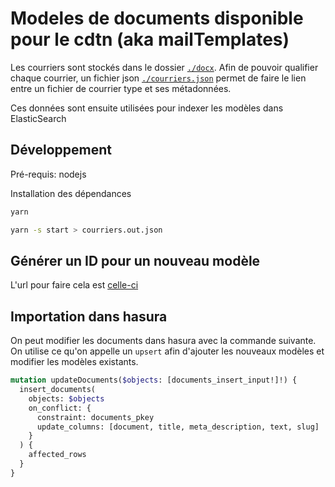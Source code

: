 # Modeles de documents disponible pour le cdtn (aka mailTemplates)

Les courriers sont stockés dans le dossier [`./docx`](./docx). Afin de pouvoir qualifier chaque courrier, un fichier json [`./courriers.json`](./courriers.json) permet de faire le lien entre un fichier de courrier type et ses métadonnées.

Ces données sont ensuite utilisées pour indexer les modèles dans ElasticSearch

## Développement

Pré-requis: nodejs

Installation des dépendances

```bash
yarn
```

```bash
yarn -s start > courriers.out.json
```

## Générer un ID pour un nouveau modèle

L'url pour faire cela est [celle-ci](https://preprod-cdtn-admin.dev.fabrique.social.gouv.fr/api/id?source=modeles_de_courriers)

## Importation dans hasura

On peut modifier les documents dans hasura avec la commande suivante.
On utilise ce qu'on appelle un `upsert` afin d'ajouter les nouveaux modèles et modifier les modèles existants.

```graphql
mutation updateDocuments($objects: [documents_insert_input!]!) {
  insert_documents(
    objects: $objects
    on_conflict: {
      constraint: documents_pkey
      update_columns: [document, title, meta_description, text, slug]
    }
  ) {
    affected_rows
  }
}
```
